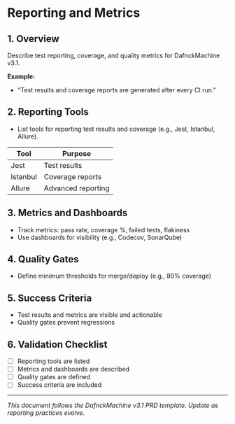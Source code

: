 # Reporting and Metrics

## 1. Overview
Describe test reporting, coverage, and quality metrics for DafnckMachine v3.1.

**Example:**
- "Test results and coverage reports are generated after every CI run."

## 2. Reporting Tools
- List tools for reporting test results and coverage (e.g., Jest, Istanbul, Allure).

| Tool     | Purpose             |
|----------|---------------------|
| Jest     | Test results        |
| Istanbul | Coverage reports    |
| Allure   | Advanced reporting  |

## 3. Metrics and Dashboards
- Track metrics: pass rate, coverage %, failed tests, flakiness
- Use dashboards for visibility (e.g., Codecov, SonarQube)

## 4. Quality Gates
- Define minimum thresholds for merge/deploy (e.g., 80% coverage)

## 5. Success Criteria
- Test results and metrics are visible and actionable
- Quality gates prevent regressions

## 6. Validation Checklist
- [ ] Reporting tools are listed
- [ ] Metrics and dashboards are described
- [ ] Quality gates are defined
- [ ] Success criteria are included

---
*This document follows the DafnckMachine v3.1 PRD template. Update as reporting practices evolve.* 